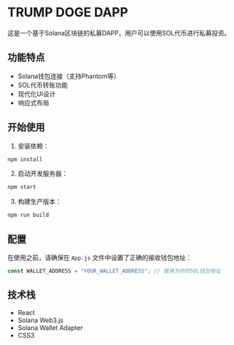 # TRUMP DOGE DAPP

这是一个基于Solana区块链的私募DAPP。用户可以使用SOL代币进行私募投资。

## 功能特点

- Solana钱包连接（支持Phantom等）
- SOL代币转账功能
- 现代化UI设计
- 响应式布局

## 开始使用

1. 安装依赖：
```bash
npm install
```

2. 启动开发服务器：
```bash
npm start
```

3. 构建生产版本：
```bash
npm run build
```

## 配置

在使用之前，请确保在 `App.js` 文件中设置了正确的接收钱包地址：

```javascript
const WALLET_ADDRESS = "YOUR_WALLET_ADDRESS"; // 替换为你的SOL钱包地址
```

## 技术栈

- React
- Solana Web3.js
- Solana Wallet Adapter
- CSS3
